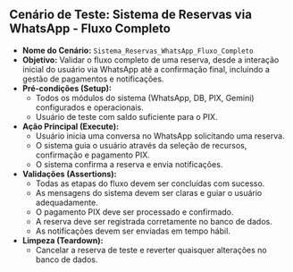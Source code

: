 ## Cenário de Teste: Sistema de Reservas via WhatsApp - Fluxo Completo

*   **Nome do Cenário:** `Sistema_Reservas_WhatsApp_Fluxo_Completo`
*   **Objetivo:** Validar o fluxo completo de uma reserva, desde a interação inicial do usuário via WhatsApp até a confirmação final, incluindo a gestão de pagamentos e notificações.
*   **Pré-condições (Setup):**
    *   Todos os módulos do sistema (WhatsApp, DB, PIX, Gemini) configurados e operacionais.
    *   Usuário de teste com saldo suficiente para o PIX.
*   **Ação Principal (Execute):**
    *   Usuário inicia uma conversa no WhatsApp solicitando uma reserva.
    *   O sistema guia o usuário através da seleção de recursos, confirmação e pagamento PIX.
    *   O sistema confirma a reserva e envia notificações.
*   **Validações (Assertions):**
    *   Todas as etapas do fluxo devem ser concluídas com sucesso.
    *   As mensagens do sistema devem ser claras e guiar o usuário adequadamente.
    *   O pagamento PIX deve ser processado e confirmado.
    *   A reserva deve ser registrada corretamente no banco de dados.
    *   As notificações devem ser enviadas em tempo hábil.
*   **Limpeza (Teardown):**
    *   Cancelar a reserva de teste e reverter quaisquer alterações no banco de dados.
